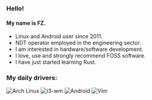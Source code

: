 ### Hello!
#### My name is FZ.

* Linux and Android user since 2011. 
* NDT operator employed in the engineering sector.
* I am interested in hardware/software development.
* I love, use and strongly recommend FOSS software.
* I have just started learning Rust.


### My daily drivers:
![Arch Linux](https://img.shields.io/badge/-Arch_Linux-222222?&style=for-the-badge&logo=archlinux&style=plastic)
![i3-wm](https://img.shields.io/badge/i3-wm-61DAFD?&style=for-the-badge&logo=i3&style=plastic)
![Android](https://img.shields.io/badge/_Android-222222?&style=for-the-badge&logo=android&logoColor=green&style=plastic)
![Vim](https://img.shields.io/badge/Vim-3399AA?&style=for-the-badge&logo=Vim&logoColor=gray&style=plastic)
